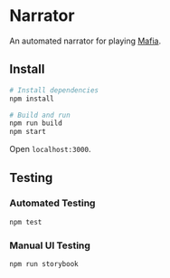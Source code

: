 # Narrator

An automated narrator for playing
[Mafia](https://en.wikipedia.org/wiki/Mafia_(party_game)).

## Install

```bash
# Install dependencies
npm install

# Build and run
npm run build
npm start
```

Open `localhost:3000`.

## Testing

### Automated Testing

```bash
npm test
```

### Manual UI Testing

```bash
npm run storybook
```
